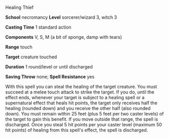 Healing Thief

**School** necromancy **Level** sorcerer/wizard 3, witch 3

**Casting Time** 1 standard action

**Components** V, S, M (a bit of sponge, damp with tears)

**Range** touch

**Target** creature touched

**Duration** 1 round/level or until discharged

**Saving Throw** none; **Spell Resistance** yes

With this spell you can steal the healing of the target creature. You must succeed at a melee touch attack to strike the target. If you do, until the effect ends, whenever your target is subject to a healing spell or a supernatural effect that heals hit points, the target only receives half the healing (rounded down) and you receive the other half (also rounded down). You must remain within 25 feet (plus 5 feet per two caster levels) of the target to gain this benefit. If you move outside that range, the spell is discharged. Once you steal 5 hit points per your caster level (maximum 50 hit points) of healing from this spell's effect, the spell is discharged.

